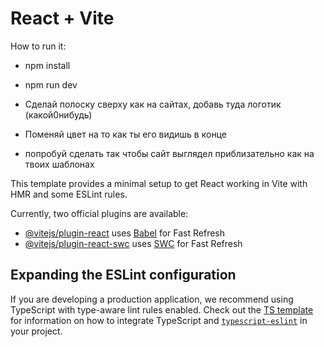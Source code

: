 # React + Vite

How to run it:
- npm install
- npm run dev



- Сделай полоску сверху как на сайтах, добавь туда логотик (какой0нибудь)
- Поменяй цвет на то как ты его видишь в конце
- попробуй сделать так чтобы сайт выглядел приблизательно как на твоих шаблонах



This template provides a minimal setup to get React working in Vite with HMR and some ESLint rules.

Currently, two official plugins are available:

- [@vitejs/plugin-react](https://github.com/vitejs/vite-plugin-react/blob/main/packages/plugin-react) uses [Babel](https://babeljs.io/) for Fast Refresh
- [@vitejs/plugin-react-swc](https://github.com/vitejs/vite-plugin-react/blob/main/packages/plugin-react-swc) uses [SWC](https://swc.rs/) for Fast Refresh

## Expanding the ESLint configuration

If you are developing a production application, we recommend using TypeScript with type-aware lint rules enabled. Check out the [TS template](https://github.com/vitejs/vite/tree/main/packages/create-vite/template-react-ts) for information on how to integrate TypeScript and [`typescript-eslint`](https://typescript-eslint.io) in your project.
